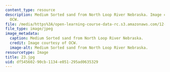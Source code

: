 ```yaml
---
content_type: resource
description: Medium Sorted sand from North Loop River Nebraska. Image courtesy of
  OCW.
file: /media/https%3A/open-learning-course-data-rc.s3.amazonaws.com/12-110-sedimentary-geology-fall-2004/df54560290cb1134e051295ad0635329_23.jpg
file_type: image/jpeg
image_metadata:
  caption: Medium Sorted sand from North Loop River Nebraska.
  credit: Image courtesy of OCW.
  image-alt: Medium Sorted sand from North Loop River Nebraska.
resourcetype: Image
title: 23.jpg
uid: df545602-90cb-1134-e051-295ad0635329
---
```


